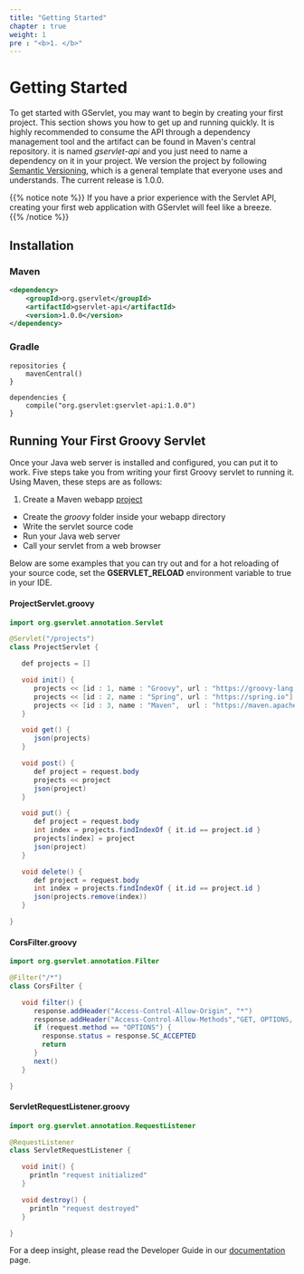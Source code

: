 ```yaml
---
title: "Getting Started"
chapter : true
weight: 1
pre : "<b>1. </b>"
---
```


# Getting Started

To get started with GServlet, you may want to begin by creating your first project. This section shows you how to get up and running quickly. It is highly recommended to consume the API through a dependency management tool and the artifact can be found in Maven's central repository. it is named _gservlet-api_ and you just need to name a dependency on it in your project. We version the project by following [Semantic Versioning](https://semver.org), which is a general template that everyone uses and understands. The current release is 1.0.0.

{{% notice note %}}
If you have a prior experience with the Servlet API, creating your first web application with GServlet will feel like a breeze.  
{{% /notice %}}


## Installation

### Maven

```xml
<dependency>
	<groupId>org.gservlet</groupId>
	<artifactId>gservlet-api</artifactId>
	<version>1.0.0</version>
</dependency>
```

### Gradle

```
repositories {
    mavenCentral()
}

dependencies {
    compile("org.gservlet:gservlet-api:1.0.0")
}
```

## Running Your First Groovy Servlet

Once your Java web server is installed and configured, you can put it to work. Five steps take you from writing your first Groovy servlet to running it. Using Maven, these steps are as follows:

1. Create a Maven webapp [project](https://maven.apache.org/archetypes/maven-archetype-webapp)
* Create the *_groovy_* folder inside your webapp directory
* Write the servlet source code
* Run your Java web server
* Call your servlet from a web browser


Below are some examples that you can try out and for a hot reloading of your source code, set the **GSERVLET_RELOAD** environment variable to true in your IDE. 
    
#### ProjectServlet.groovy

``` java
import org.gservlet.annotation.Servlet

@Servlet("/projects")
class ProjectServlet {

   def projects = []

   void init() {
      projects << [id : 1, name : "Groovy", url : "https://groovy-lang.org"]
      projects << [id : 2, name : "Spring", url : "https://spring.io"]
      projects << [id : 3, name : "Maven",  url : "https://maven.apache.org"]
   }

   void get() {
      json(projects)
   }

   void post() {
      def project = request.body
      projects << project
      json(project)
   }

   void put() {
      def project = request.body
      int index = projects.findIndexOf { it.id == project.id }
      projects[index] = project
      json(project)
   }

   void delete() {
      def project = request.body
      int index = projects.findIndexOf { it.id == project.id }
      json(projects.remove(index))
   }

}
```

#### CorsFilter.groovy

``` java
import org.gservlet.annotation.Filter

@Filter("/*")
class CorsFilter {

   void filter() {
      response.addHeader("Access-Control-Allow-Origin", "*")
      response.addHeader("Access-Control-Allow-Methods","GET, OPTIONS, HEAD, PUT, POST, DELETE")
      if (request.method == "OPTIONS") {
        response.status = response.SC_ACCEPTED
        return
      }
      next()
   }

}
```

#### ServletRequestListener.groovy

``` java 
import org.gservlet.annotation.RequestListener

@RequestListener
class ServletRequestListener {

   void init() {
     println "request initialized"
   }

   void destroy() {
     println "request destroyed"
   }

}
```

For a deep insight, please read the Developer Guide in our [documentation](/documentation) page. 
